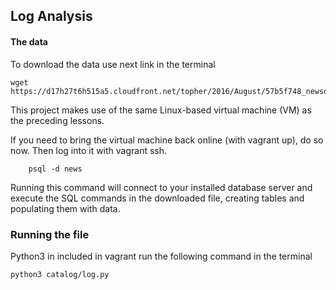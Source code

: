 ## Log Analysis

#### The data
To download the data use next link in the terminal
```
wget https://d17h27t6h515a5.cloudfront.net/topher/2016/August/57b5f748_newsdata/newsdata.zip
```
This project makes use of the same Linux-based virtual machine (VM) as the preceding lessons.

If you need to bring the virtual machine back online (with vagrant up), do so now. Then log into it with vagrant ssh.

```
    psql -d news
```
Running this command will connect to your installed database server and execute the SQL commands in the downloaded file, creating tables and populating them with data.

### Running the file
Python3 in included in vagrant
run the following command in the terminal
```
python3 catalog/log.py
```